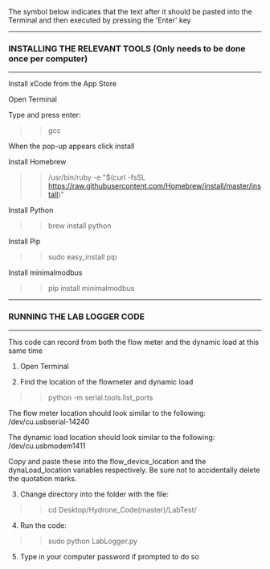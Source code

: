 The symbol below indicates that the text after it should be pasted into the Terminal and then executed by pressing the 'Enter' key
>> 

********
### INSTALLING THE RELEVANT TOOLS (Only needs to be done once per computer) ###
********

Install xCode from the App Store

Open Terminal

Type and press enter:
>> gcc

When the pop-up appears click install

Install Homebrew
>> /usr/bin/ruby -e "$(curl -fsSL https://raw.githubusercontent.com/Homebrew/install/master/install)"

Install Python
>> brew install python

Install Pip
>> sudo easy_install pip

Install minimalmodbus
>> pip install minimalmodbus



********
### RUNNING THE LAB LOGGER CODE ####
********

This code can record from both the flow meter and the dynamic load at this same time

1. Open Terminal

2. Find the location of the flowmeter and dynamic load
>> python -m serial.tools.list_ports

The flow meter location should look similar to the following:
/dev/cu.usbserial-14240

The dynamic load location should look similar to the following:
/dev/cu.usbmodem1411

Copy and paste these into the flow_device_location and the dynaLoad_location variables respectively. Be sure not to accidentally delete the quotation marks.

3. Change directory into the folder with the file:
>> cd Desktop/Hydrone_Code(master)/LabTest/

4. Run the code:
>> sudo python LabLogger.py

5. Type in your computer password if prompted to do so